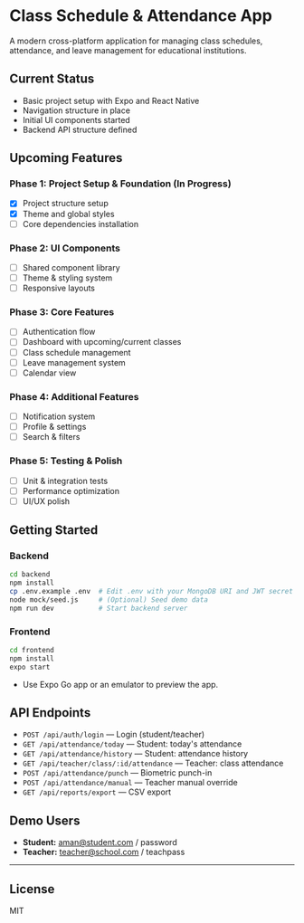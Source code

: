 # Class Schedule & Attendance App

A modern cross-platform application for managing class schedules, attendance, and leave management for educational institutions.

## Current Status
- Basic project setup with Expo and React Native
- Navigation structure in place
- Initial UI components started
- Backend API structure defined

## Upcoming Features

### Phase 1: Project Setup & Foundation (In Progress)
- [x] Project structure setup
- [x] Theme and global styles
- [ ] Core dependencies installation

### Phase 2: UI Components
- [ ] Shared component library
- [ ] Theme & styling system
- [ ] Responsive layouts

### Phase 3: Core Features
- [ ] Authentication flow
- [ ] Dashboard with upcoming/current classes
- [ ] Class schedule management
- [ ] Leave management system
- [ ] Calendar view

### Phase 4: Additional Features
- [ ] Notification system
- [ ] Profile & settings
- [ ] Search & filters

### Phase 5: Testing & Polish
- [ ] Unit & integration tests
- [ ] Performance optimization
- [ ] UI/UX polish

## Getting Started

### Backend

```sh
cd backend
npm install
cp .env.example .env  # Edit .env with your MongoDB URI and JWT secret
node mock/seed.js     # (Optional) Seed demo data
npm run dev           # Start backend server
```

### Frontend

```sh
cd frontend
npm install
expo start
```

- Use Expo Go app or an emulator to preview the app.

## API Endpoints

- `POST /api/auth/login` — Login (student/teacher)
- `GET /api/attendance/today` — Student: today's attendance
- `GET /api/attendance/history` — Student: attendance history
- `GET /api/teacher/class/:id/attendance` — Teacher: class attendance
- `POST /api/attendance/punch` — Biometric punch-in
- `POST /api/attendance/manual` — Teacher manual override
- `GET /api/reports/export` — CSV export

## Demo Users

- **Student:** aman@student.com / password
- **Teacher:** teacher@school.com / teachpass

---

## License

MIT 